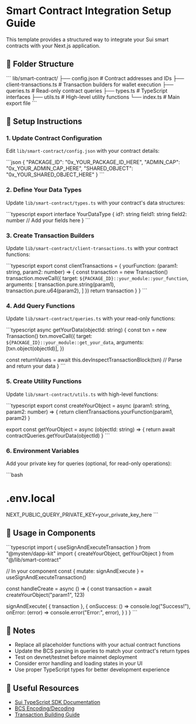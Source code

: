 # Smart Contract Integration Setup Guide

This template provides a structured way to integrate your Sui smart contracts with your Next.js application.

## 📁 Folder Structure

\`\`\`
lib/smart-contract/
├── config.json              # Contract addresses and IDs
├── client-transactions.ts   # Transaction builders for wallet execution
├── queries.ts              # Read-only contract queries
├── types.ts                # TypeScript interfaces
├── utils.ts                # High-level utility functions
└── index.ts                # Main export file
\`\`\`

## 🚀 Setup Instructions

### 1. Update Contract Configuration

Edit `lib/smart-contract/config.json` with your contract details:

\`\`\`json
{
  "PACKAGE_ID": "0x_YOUR_PACKAGE_ID_HERE",
  "ADMIN_CAP": "0x_YOUR_ADMIN_CAP_HERE", 
  "SHARED_OBJECT": "0x_YOUR_SHARED_OBJECT_HERE"
}
\`\`\`

### 2. Define Your Data Types

Update `lib/smart-contract/types.ts` with your contract's data structures:

\`\`\`typescript
export interface YourDataType {
  id?: string
  field1: string
  field2: number
  // Add your fields here
}
\`\`\`

### 3. Create Transaction Builders

Update `lib/smart-contract/client-transactions.ts` with your contract functions:

\`\`\`typescript
export const clientTransactions = {
  yourFunction: (param1: string, param2: number) => {
    const transaction = new Transaction()
    transaction.moveCall({
      target: `${PACKAGE_ID}::your_module::your_function`,
      arguments: [
        transaction.pure.string(param1),
        transaction.pure.u64(param2),
      ]
    })
    return transaction
  }
}
\`\`\`

### 4. Add Query Functions

Update `lib/smart-contract/queries.ts` with your read-only functions:

\`\`\`typescript
async getYourData(objectId: string) {
  const txn = new Transaction()
  txn.moveCall({
    target: `${PACKAGE_ID}::your_module::get_your_data`,
    arguments: [txn.object(objectId)],
  })
  
  const returnValues = await this.devInspectTransactionBlock(txn)
  // Parse and return your data
}
\`\`\`

### 5. Create Utility Functions

Update `lib/smart-contract/utils.ts` with high-level functions:

\`\`\`typescript
export const createYourObject = async (param1: string, param2: number) => {
  return clientTransactions.yourFunction(param1, param2)
}

export const getYourObject = async (objectId: string) => {
  return await contractQueries.getYourData(objectId)
}
\`\`\`

### 6. Environment Variables

Add your private key for queries (optional, for read-only operations):

\`\`\`bash
# .env.local
NEXT_PUBLIC_QUERY_PRIVATE_KEY=your_private_key_here
\`\`\`

## 🔧 Usage in Components

\`\`\`typescript
import { useSignAndExecuteTransaction } from "@mysten/dapp-kit"
import { createYourObject, getYourObject } from "@/lib/smart-contract"

// In your component
const { mutate: signAndExecute } = useSignAndExecuteTransaction()

const handleCreate = async () => {
  const transaction = await createYourObject("param1", 123)
  
  signAndExecute(
    { transaction },
    {
      onSuccess: () => console.log("Success!"),
      onError: (error) => console.error("Error:", error),
    }
  )
}
\`\`\`

## 📝 Notes

- Replace all placeholder functions with your actual contract functions
- Update the BCS parsing in queries to match your contract's return types
- Test on devnet/testnet before mainnet deployment
- Consider error handling and loading states in your UI
- Use proper TypeScript types for better development experience

## 🔗 Useful Resources

- [Sui TypeScript SDK Documentation](https://sdk.mystenlabs.com/typescript)
- [BCS Encoding/Decoding](https://github.com/MystenLabs/sui/tree/main/sdk/bcs)
- [Transaction Building Guide](https://docs.sui.io/guides/developer/sui-101/building-ptb)
